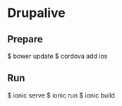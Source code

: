 # Drupalive

## Prepare
$ bower update
$ cordova add ios


## Run
$ ionic serve
$ ionic run
$ ionic build


